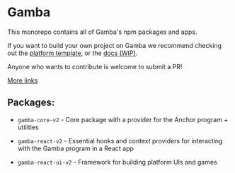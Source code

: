 # Gamba

This monorepo contains all of Gamba's npm packages and apps.

If you want to build your own project on Gamba we recommend checking out the [platform template](https://github.com/gamba-labs/platform), or the [docs (WIP)](https://gamba.so/docs).

Anyone who wants to contribute is welcome to submit a PR!

[More links](https://linktr.ee/gambalabs)

## Packages:

* `gamba-core-v2` - Core package with a provider for the Anchor program + utilities

* `gamba-react-v2` - Essential hooks and context providers for interacting with the Gamba program in a React app

* `gamba-react-ui-v2` - Framework for building platform UIs and games
